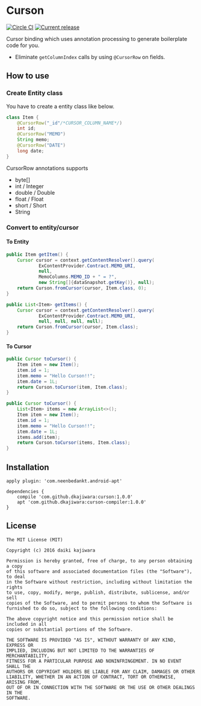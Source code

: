 # Curson
[![Circle CI](https://circleci.com/gh/dkajiwara/Curson.svg?style=shield)](https://circleci.com/gh/dkajiwara/Curson)
[![Current release](https://api.bintray.com/packages/dkajiwara/maven/curson/images/download.svg)](https://dl.bintray.com/dkajiwara/maven/jp/dkajiwara)

Cursor binding which uses annotation processing to generate boilerplate code for you.  

 * Eliminate `getColumnIndex` calls by using `@CursorRow` on fields.

## How to use
### Create Entity class
You have to create a entity class like below.

```java
class Item {
    @CursorRow("_id"/*CURSOR_COLUMN_NAME*/)
    int id;
    @CursorRow("MEMO")
    String memo;
    @CursorRow("DATE")
    long date;
}
```
CursorRow annotations supports
* byte[]
* int / Integer
* double / Double
* float / Float
* short / Short
* String

### Convert to entity/cursor
####  To Entity
```java
public Item getItem() {
    Cursor cursor = context.getContentResolver().query(
            ExContentProvider.Contract.MEMO_URI,
            null,
            MemoColumns.MEMO_ID + " = ?",
            new String[]{dataSnapshot.getKey()}, null);
    return Curson.fromCursor(cursor, Item.class, 0);
}

public List<Item> getItems() {
    Cursor cursor = context.getContentResolver().query(
            ExContentProvider.Contract.MEMO_URI,
            null, null, null, null);
    return Curson.fromCursor(cursor, Item.class);
}
```
#### To Cursor
```java
public Cursor toCursor() {
    Item item = new Item();
    item.id = 1;
    item.memo = "Hello Curson!!";
    item.date = 1L;
    return Curson.toCursor(item, Item.class);
}

public Cursor toCursor() {
    List<Item> items = new ArrayList<>();
    Item item = new Item();
    item.id = 1;
    item.memo = "Hello Curson!!";
    item.date = 1L;
    items.add(item);
    return Curson.toCursor(items, Item.class);
}
```

Installation
--------
```
apply plugin: 'com.neenbedankt.android-apt'

dependencies {
    compile 'com.github.dkajiwara:curson:1.0.0'
    apt 'com.github.dkajiwara:curson-compiler:1.0.0'
}
```

License
-------
    The MIT License (MIT)
    
    Copyright (c) 2016 daiki kajiwara
    
    Permission is hereby granted, free of charge, to any person obtaining a copy
    of this software and associated documentation files (the "Software"), to deal
    in the Software without restriction, including without limitation the rights
    to use, copy, modify, merge, publish, distribute, sublicense, and/or sell
    copies of the Software, and to permit persons to whom the Software is
    furnished to do so, subject to the following conditions:
    
    The above copyright notice and this permission notice shall be included in all
    copies or substantial portions of the Software.
    
    THE SOFTWARE IS PROVIDED "AS IS", WITHOUT WARRANTY OF ANY KIND, EXPRESS OR
    IMPLIED, INCLUDING BUT NOT LIMITED TO THE WARRANTIES OF MERCHANTABILITY,
    FITNESS FOR A PARTICULAR PURPOSE AND NONINFRINGEMENT. IN NO EVENT SHALL THE
    AUTHORS OR COPYRIGHT HOLDERS BE LIABLE FOR ANY CLAIM, DAMAGES OR OTHER
    LIABILITY, WHETHER IN AN ACTION OF CONTRACT, TORT OR OTHERWISE, ARISING FROM,
    OUT OF OR IN CONNECTION WITH THE SOFTWARE OR THE USE OR OTHER DEALINGS IN THE
    SOFTWARE.


